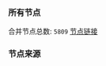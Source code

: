 ### 所有节点
合并节点总数: `5809`
[节点链接](https://github.com/rzhy1/33/raw/master/sub/sub_merge_base64.txt)

### 节点来源
